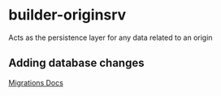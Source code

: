 # builder-originsrv

Acts as the persistence layer for any data related to an origin

## Adding database changes

[Migrations Docs](../../docs/Migrations.md)